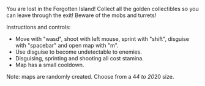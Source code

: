 You are lost in the Forgotten Island! Collect all the golden collectibles so you can leave through the exit! Beware of the mobs and turrets!

Instructions and controls:
- Move with "wasd", shoot with left mouse, sprint with "shift", disguise with "spacebar" and open map with "m". 
- Use disguise to become undetectable to enemies.
- Disguising, sprinting and shooting all cost stamina. 
- Map has a small cooldown.

Note: maps are randomly created. Choose from a 4*4 to 20*20 size.